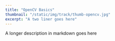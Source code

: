 ```yaml
---
title: "OpenCV Basics"
thumbnail: "/static/img/track/thumb-opencv.jpg"
excerpt: "A two liner goes here"
---
```

A longer description in markdown goes here
